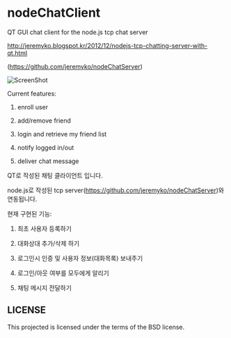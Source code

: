 nodeChatClient
==============

QT GUI chat client for the node.js tcp chat server

http://jeremyko.blogspot.kr/2012/12/nodejs-tcp-chatting-server-with-qt.html

(https://github.com/jeremyko/nodeChatServer)

![ScreenShot](http://1.bp.blogspot.com/-ERWTkRM-4vA/UNma_gy_kKI/AAAAAAAACy4/4xs3js-JDVE/s1600/%E1%84%89%E1%85%B3%E1%84%8F%E1%85%B3%E1%84%85%E1%85%B5%E1%86%AB%E1%84%89%E1%85%A3%E1%86%BA+2012-12-25+%E1%84%8B%E1%85%A9%E1%84%92%E1%85%AE+4.30.10.png)


Current features:

1. enroll user

2. add/remove friend

3. login and retrieve my friend list

4. notify logged in/out

5. deliver chat message


QT로 작성된 채팅 클라이언트 입니다.

node.js로 작성된 tcp server(https://github.com/jeremyko/nodeChatServer)와 연동됩니다.

현재 구현된 기능:

1. 최초 사용자 등록하기 

2. 대화상대 추가/삭제 하기  

3. 로그인시 인증 및 사용자 정보(대화목록) 보내주기 

4. 로그인/아웃 여부를 모두에게 알리기 

5. 채팅 메시지 전달하기 

LICENSE
-------

This projected is licensed under the terms of the BSD license.
